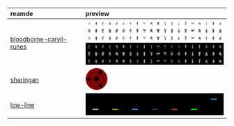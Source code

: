 reamde | preview
:- | :-
[bloodborne-caryll-runes](bloodborne-caryll-runes/) | <img src="bloodborne-caryll-runes/lightTheme.png" height="50px"><br><img src="bloodborne-caryll-runes/darkTheme.png" height="50px">
[sharingan](sharingan/) | <img src="sharingan/sharingan.png" height="50px">
[low-line](low-line/) | <img src="low-line/low-line.png" height="50px">